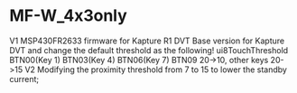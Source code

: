 # MF-W_4x3only
V1
MSP430FR2633 firmware for Kapture R1 DVT
Base version for Kapture DVT and change the default threshold as the following! ui8TouchThreshold BTN00(Key 1) BTN03(Key 4) BTN06(Key 7) BTN09 20->10, other keys 20->15
V2
Modifying the proximity threshold from 7 to 15 to lower the standby current;
